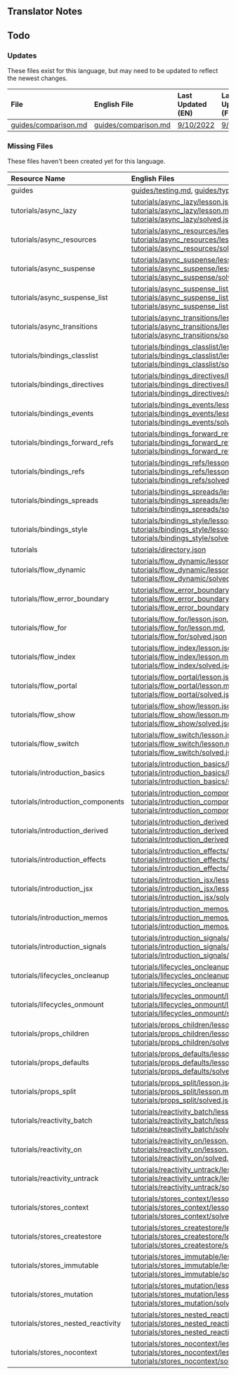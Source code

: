 
## Translator Notes

## Todo

### Updates  
These files exist for this language, but may need to be updated to reflect the newest changes.  
<!--MM:START (UPDATED:lang=fr) -->
| File                                                                                                  | English File                                                                                          | Last Updated (EN)                                                                                  | Last Updated (FR)                                                                                 |
| :---------------------------------------------------------------------------------------------------- | :---------------------------------------------------------------------------------------------------- | :------------------------------------------------------------------------------------------------- | :------------------------------------------------------------------------------------------------ |
| [guides/comparison.md](https://github.com/solidjs/solid-docs/tree/main/langs/fr/guides/comparison.md) | [guides/comparison.md](https://github.com/solidjs/solid-docs/tree/main/langs/en/guides/comparison.md) | [9/10/2022](https://github.com/solidjs/solid-docs/commit/8f0dc1e99fd59f3275b59ab94d7caab75cd7a975) | [9/7/2022](https://github.com/solidjs/solid-docs/commit/7a0656c409728d26f791ad1e30648171963a5316) |

<!--MM:END-->
### Missing Files  
These files haven't been created yet for this language.  
<!--MM:START (CREATED:lang=fr) -->
| Resource Name                      | English Files                                                                                                                                                                                                                                                                                                                                                                                                                                                               |
| :--------------------------------- | :-------------------------------------------------------------------------------------------------------------------------------------------------------------------------------------------------------------------------------------------------------------------------------------------------------------------------------------------------------------------------------------------------------------------------------------------------------------------------- |
| guides                             | [guides/testing.md](https://github.com/solidjs/solid-docs/tree/main/langs/fr/guides/testing.md), [guides/typescript.md](https://github.com/solidjs/solid-docs/tree/main/langs/fr/guides/typescript.md)                                                                                                                                                                                                                                                                      |
| tutorials/async_lazy               | [tutorials/async_lazy/lesson.json](https://github.com/solidjs/solid-docs/tree/main/langs/fr/tutorials/async_lazy/lesson.json), [tutorials/async_lazy/lesson.md](https://github.com/solidjs/solid-docs/tree/main/langs/fr/tutorials/async_lazy/lesson.md), [tutorials/async_lazy/solved.json](https://github.com/solidjs/solid-docs/tree/main/langs/fr/tutorials/async_lazy/solved.json)                                                                                     |
| tutorials/async_resources          | [tutorials/async_resources/lesson.json](https://github.com/solidjs/solid-docs/tree/main/langs/fr/tutorials/async_resources/lesson.json), [tutorials/async_resources/lesson.md](https://github.com/solidjs/solid-docs/tree/main/langs/fr/tutorials/async_resources/lesson.md), [tutorials/async_resources/solved.json](https://github.com/solidjs/solid-docs/tree/main/langs/fr/tutorials/async_resources/solved.json)                                                       |
| tutorials/async_suspense           | [tutorials/async_suspense/lesson.json](https://github.com/solidjs/solid-docs/tree/main/langs/fr/tutorials/async_suspense/lesson.json), [tutorials/async_suspense/lesson.md](https://github.com/solidjs/solid-docs/tree/main/langs/fr/tutorials/async_suspense/lesson.md), [tutorials/async_suspense/solved.json](https://github.com/solidjs/solid-docs/tree/main/langs/fr/tutorials/async_suspense/solved.json)                                                             |
| tutorials/async_suspense_list      | [tutorials/async_suspense_list/lesson.json](https://github.com/solidjs/solid-docs/tree/main/langs/fr/tutorials/async_suspense_list/lesson.json), [tutorials/async_suspense_list/lesson.md](https://github.com/solidjs/solid-docs/tree/main/langs/fr/tutorials/async_suspense_list/lesson.md), [tutorials/async_suspense_list/solved.json](https://github.com/solidjs/solid-docs/tree/main/langs/fr/tutorials/async_suspense_list/solved.json)                               |
| tutorials/async_transitions        | [tutorials/async_transitions/lesson.json](https://github.com/solidjs/solid-docs/tree/main/langs/fr/tutorials/async_transitions/lesson.json), [tutorials/async_transitions/lesson.md](https://github.com/solidjs/solid-docs/tree/main/langs/fr/tutorials/async_transitions/lesson.md), [tutorials/async_transitions/solved.json](https://github.com/solidjs/solid-docs/tree/main/langs/fr/tutorials/async_transitions/solved.json)                                           |
| tutorials/bindings_classlist       | [tutorials/bindings_classlist/lesson.json](https://github.com/solidjs/solid-docs/tree/main/langs/fr/tutorials/bindings_classlist/lesson.json), [tutorials/bindings_classlist/lesson.md](https://github.com/solidjs/solid-docs/tree/main/langs/fr/tutorials/bindings_classlist/lesson.md), [tutorials/bindings_classlist/solved.json](https://github.com/solidjs/solid-docs/tree/main/langs/fr/tutorials/bindings_classlist/solved.json)                                     |
| tutorials/bindings_directives      | [tutorials/bindings_directives/lesson.json](https://github.com/solidjs/solid-docs/tree/main/langs/fr/tutorials/bindings_directives/lesson.json), [tutorials/bindings_directives/lesson.md](https://github.com/solidjs/solid-docs/tree/main/langs/fr/tutorials/bindings_directives/lesson.md), [tutorials/bindings_directives/solved.json](https://github.com/solidjs/solid-docs/tree/main/langs/fr/tutorials/bindings_directives/solved.json)                               |
| tutorials/bindings_events          | [tutorials/bindings_events/lesson.json](https://github.com/solidjs/solid-docs/tree/main/langs/fr/tutorials/bindings_events/lesson.json), [tutorials/bindings_events/lesson.md](https://github.com/solidjs/solid-docs/tree/main/langs/fr/tutorials/bindings_events/lesson.md), [tutorials/bindings_events/solved.json](https://github.com/solidjs/solid-docs/tree/main/langs/fr/tutorials/bindings_events/solved.json)                                                       |
| tutorials/bindings_forward_refs    | [tutorials/bindings_forward_refs/lesson.json](https://github.com/solidjs/solid-docs/tree/main/langs/fr/tutorials/bindings_forward_refs/lesson.json), [tutorials/bindings_forward_refs/lesson.md](https://github.com/solidjs/solid-docs/tree/main/langs/fr/tutorials/bindings_forward_refs/lesson.md), [tutorials/bindings_forward_refs/solved.json](https://github.com/solidjs/solid-docs/tree/main/langs/fr/tutorials/bindings_forward_refs/solved.json)                   |
| tutorials/bindings_refs            | [tutorials/bindings_refs/lesson.json](https://github.com/solidjs/solid-docs/tree/main/langs/fr/tutorials/bindings_refs/lesson.json), [tutorials/bindings_refs/lesson.md](https://github.com/solidjs/solid-docs/tree/main/langs/fr/tutorials/bindings_refs/lesson.md), [tutorials/bindings_refs/solved.json](https://github.com/solidjs/solid-docs/tree/main/langs/fr/tutorials/bindings_refs/solved.json)                                                                   |
| tutorials/bindings_spreads         | [tutorials/bindings_spreads/lesson.json](https://github.com/solidjs/solid-docs/tree/main/langs/fr/tutorials/bindings_spreads/lesson.json), [tutorials/bindings_spreads/lesson.md](https://github.com/solidjs/solid-docs/tree/main/langs/fr/tutorials/bindings_spreads/lesson.md), [tutorials/bindings_spreads/solved.json](https://github.com/solidjs/solid-docs/tree/main/langs/fr/tutorials/bindings_spreads/solved.json)                                                 |
| tutorials/bindings_style           | [tutorials/bindings_style/lesson.json](https://github.com/solidjs/solid-docs/tree/main/langs/fr/tutorials/bindings_style/lesson.json), [tutorials/bindings_style/lesson.md](https://github.com/solidjs/solid-docs/tree/main/langs/fr/tutorials/bindings_style/lesson.md), [tutorials/bindings_style/solved.json](https://github.com/solidjs/solid-docs/tree/main/langs/fr/tutorials/bindings_style/solved.json)                                                             |
| tutorials                          | [tutorials/directory.json](https://github.com/solidjs/solid-docs/tree/main/langs/fr/tutorials/directory.json)                                                                                                                                                                                                                                                                                                                                                               |
| tutorials/flow_dynamic             | [tutorials/flow_dynamic/lesson.json](https://github.com/solidjs/solid-docs/tree/main/langs/fr/tutorials/flow_dynamic/lesson.json), [tutorials/flow_dynamic/lesson.md](https://github.com/solidjs/solid-docs/tree/main/langs/fr/tutorials/flow_dynamic/lesson.md), [tutorials/flow_dynamic/solved.json](https://github.com/solidjs/solid-docs/tree/main/langs/fr/tutorials/flow_dynamic/solved.json)                                                                         |
| tutorials/flow_error_boundary      | [tutorials/flow_error_boundary/lesson.json](https://github.com/solidjs/solid-docs/tree/main/langs/fr/tutorials/flow_error_boundary/lesson.json), [tutorials/flow_error_boundary/lesson.md](https://github.com/solidjs/solid-docs/tree/main/langs/fr/tutorials/flow_error_boundary/lesson.md), [tutorials/flow_error_boundary/solved.json](https://github.com/solidjs/solid-docs/tree/main/langs/fr/tutorials/flow_error_boundary/solved.json)                               |
| tutorials/flow_for                 | [tutorials/flow_for/lesson.json](https://github.com/solidjs/solid-docs/tree/main/langs/fr/tutorials/flow_for/lesson.json), [tutorials/flow_for/lesson.md](https://github.com/solidjs/solid-docs/tree/main/langs/fr/tutorials/flow_for/lesson.md), [tutorials/flow_for/solved.json](https://github.com/solidjs/solid-docs/tree/main/langs/fr/tutorials/flow_for/solved.json)                                                                                                 |
| tutorials/flow_index               | [tutorials/flow_index/lesson.json](https://github.com/solidjs/solid-docs/tree/main/langs/fr/tutorials/flow_index/lesson.json), [tutorials/flow_index/lesson.md](https://github.com/solidjs/solid-docs/tree/main/langs/fr/tutorials/flow_index/lesson.md), [tutorials/flow_index/solved.json](https://github.com/solidjs/solid-docs/tree/main/langs/fr/tutorials/flow_index/solved.json)                                                                                     |
| tutorials/flow_portal              | [tutorials/flow_portal/lesson.json](https://github.com/solidjs/solid-docs/tree/main/langs/fr/tutorials/flow_portal/lesson.json), [tutorials/flow_portal/lesson.md](https://github.com/solidjs/solid-docs/tree/main/langs/fr/tutorials/flow_portal/lesson.md), [tutorials/flow_portal/solved.json](https://github.com/solidjs/solid-docs/tree/main/langs/fr/tutorials/flow_portal/solved.json)                                                                               |
| tutorials/flow_show                | [tutorials/flow_show/lesson.json](https://github.com/solidjs/solid-docs/tree/main/langs/fr/tutorials/flow_show/lesson.json), [tutorials/flow_show/lesson.md](https://github.com/solidjs/solid-docs/tree/main/langs/fr/tutorials/flow_show/lesson.md), [tutorials/flow_show/solved.json](https://github.com/solidjs/solid-docs/tree/main/langs/fr/tutorials/flow_show/solved.json)                                                                                           |
| tutorials/flow_switch              | [tutorials/flow_switch/lesson.json](https://github.com/solidjs/solid-docs/tree/main/langs/fr/tutorials/flow_switch/lesson.json), [tutorials/flow_switch/lesson.md](https://github.com/solidjs/solid-docs/tree/main/langs/fr/tutorials/flow_switch/lesson.md), [tutorials/flow_switch/solved.json](https://github.com/solidjs/solid-docs/tree/main/langs/fr/tutorials/flow_switch/solved.json)                                                                               |
| tutorials/introduction_basics      | [tutorials/introduction_basics/lesson.json](https://github.com/solidjs/solid-docs/tree/main/langs/fr/tutorials/introduction_basics/lesson.json), [tutorials/introduction_basics/lesson.md](https://github.com/solidjs/solid-docs/tree/main/langs/fr/tutorials/introduction_basics/lesson.md), [tutorials/introduction_basics/solved.json](https://github.com/solidjs/solid-docs/tree/main/langs/fr/tutorials/introduction_basics/solved.json)                               |
| tutorials/introduction_components  | [tutorials/introduction_components/lesson.json](https://github.com/solidjs/solid-docs/tree/main/langs/fr/tutorials/introduction_components/lesson.json), [tutorials/introduction_components/lesson.md](https://github.com/solidjs/solid-docs/tree/main/langs/fr/tutorials/introduction_components/lesson.md), [tutorials/introduction_components/solved.json](https://github.com/solidjs/solid-docs/tree/main/langs/fr/tutorials/introduction_components/solved.json)       |
| tutorials/introduction_derived     | [tutorials/introduction_derived/lesson.json](https://github.com/solidjs/solid-docs/tree/main/langs/fr/tutorials/introduction_derived/lesson.json), [tutorials/introduction_derived/lesson.md](https://github.com/solidjs/solid-docs/tree/main/langs/fr/tutorials/introduction_derived/lesson.md), [tutorials/introduction_derived/solved.json](https://github.com/solidjs/solid-docs/tree/main/langs/fr/tutorials/introduction_derived/solved.json)                         |
| tutorials/introduction_effects     | [tutorials/introduction_effects/lesson.json](https://github.com/solidjs/solid-docs/tree/main/langs/fr/tutorials/introduction_effects/lesson.json), [tutorials/introduction_effects/lesson.md](https://github.com/solidjs/solid-docs/tree/main/langs/fr/tutorials/introduction_effects/lesson.md), [tutorials/introduction_effects/solved.json](https://github.com/solidjs/solid-docs/tree/main/langs/fr/tutorials/introduction_effects/solved.json)                         |
| tutorials/introduction_jsx         | [tutorials/introduction_jsx/lesson.json](https://github.com/solidjs/solid-docs/tree/main/langs/fr/tutorials/introduction_jsx/lesson.json), [tutorials/introduction_jsx/lesson.md](https://github.com/solidjs/solid-docs/tree/main/langs/fr/tutorials/introduction_jsx/lesson.md), [tutorials/introduction_jsx/solved.json](https://github.com/solidjs/solid-docs/tree/main/langs/fr/tutorials/introduction_jsx/solved.json)                                                 |
| tutorials/introduction_memos       | [tutorials/introduction_memos/lesson.json](https://github.com/solidjs/solid-docs/tree/main/langs/fr/tutorials/introduction_memos/lesson.json), [tutorials/introduction_memos/lesson.md](https://github.com/solidjs/solid-docs/tree/main/langs/fr/tutorials/introduction_memos/lesson.md), [tutorials/introduction_memos/solved.json](https://github.com/solidjs/solid-docs/tree/main/langs/fr/tutorials/introduction_memos/solved.json)                                     |
| tutorials/introduction_signals     | [tutorials/introduction_signals/lesson.json](https://github.com/solidjs/solid-docs/tree/main/langs/fr/tutorials/introduction_signals/lesson.json), [tutorials/introduction_signals/lesson.md](https://github.com/solidjs/solid-docs/tree/main/langs/fr/tutorials/introduction_signals/lesson.md), [tutorials/introduction_signals/solved.json](https://github.com/solidjs/solid-docs/tree/main/langs/fr/tutorials/introduction_signals/solved.json)                         |
| tutorials/lifecycles_oncleanup     | [tutorials/lifecycles_oncleanup/lesson.json](https://github.com/solidjs/solid-docs/tree/main/langs/fr/tutorials/lifecycles_oncleanup/lesson.json), [tutorials/lifecycles_oncleanup/lesson.md](https://github.com/solidjs/solid-docs/tree/main/langs/fr/tutorials/lifecycles_oncleanup/lesson.md), [tutorials/lifecycles_oncleanup/solved.json](https://github.com/solidjs/solid-docs/tree/main/langs/fr/tutorials/lifecycles_oncleanup/solved.json)                         |
| tutorials/lifecycles_onmount       | [tutorials/lifecycles_onmount/lesson.json](https://github.com/solidjs/solid-docs/tree/main/langs/fr/tutorials/lifecycles_onmount/lesson.json), [tutorials/lifecycles_onmount/lesson.md](https://github.com/solidjs/solid-docs/tree/main/langs/fr/tutorials/lifecycles_onmount/lesson.md), [tutorials/lifecycles_onmount/solved.json](https://github.com/solidjs/solid-docs/tree/main/langs/fr/tutorials/lifecycles_onmount/solved.json)                                     |
| tutorials/props_children           | [tutorials/props_children/lesson.json](https://github.com/solidjs/solid-docs/tree/main/langs/fr/tutorials/props_children/lesson.json), [tutorials/props_children/lesson.md](https://github.com/solidjs/solid-docs/tree/main/langs/fr/tutorials/props_children/lesson.md), [tutorials/props_children/solved.json](https://github.com/solidjs/solid-docs/tree/main/langs/fr/tutorials/props_children/solved.json)                                                             |
| tutorials/props_defaults           | [tutorials/props_defaults/lesson.json](https://github.com/solidjs/solid-docs/tree/main/langs/fr/tutorials/props_defaults/lesson.json), [tutorials/props_defaults/lesson.md](https://github.com/solidjs/solid-docs/tree/main/langs/fr/tutorials/props_defaults/lesson.md), [tutorials/props_defaults/solved.json](https://github.com/solidjs/solid-docs/tree/main/langs/fr/tutorials/props_defaults/solved.json)                                                             |
| tutorials/props_split              | [tutorials/props_split/lesson.json](https://github.com/solidjs/solid-docs/tree/main/langs/fr/tutorials/props_split/lesson.json), [tutorials/props_split/lesson.md](https://github.com/solidjs/solid-docs/tree/main/langs/fr/tutorials/props_split/lesson.md), [tutorials/props_split/solved.json](https://github.com/solidjs/solid-docs/tree/main/langs/fr/tutorials/props_split/solved.json)                                                                               |
| tutorials/reactivity_batch         | [tutorials/reactivity_batch/lesson.json](https://github.com/solidjs/solid-docs/tree/main/langs/fr/tutorials/reactivity_batch/lesson.json), [tutorials/reactivity_batch/lesson.md](https://github.com/solidjs/solid-docs/tree/main/langs/fr/tutorials/reactivity_batch/lesson.md), [tutorials/reactivity_batch/solved.json](https://github.com/solidjs/solid-docs/tree/main/langs/fr/tutorials/reactivity_batch/solved.json)                                                 |
| tutorials/reactivity_on            | [tutorials/reactivity_on/lesson.json](https://github.com/solidjs/solid-docs/tree/main/langs/fr/tutorials/reactivity_on/lesson.json), [tutorials/reactivity_on/lesson.md](https://github.com/solidjs/solid-docs/tree/main/langs/fr/tutorials/reactivity_on/lesson.md), [tutorials/reactivity_on/solved.json](https://github.com/solidjs/solid-docs/tree/main/langs/fr/tutorials/reactivity_on/solved.json)                                                                   |
| tutorials/reactivity_untrack       | [tutorials/reactivity_untrack/lesson.json](https://github.com/solidjs/solid-docs/tree/main/langs/fr/tutorials/reactivity_untrack/lesson.json), [tutorials/reactivity_untrack/lesson.md](https://github.com/solidjs/solid-docs/tree/main/langs/fr/tutorials/reactivity_untrack/lesson.md), [tutorials/reactivity_untrack/solved.json](https://github.com/solidjs/solid-docs/tree/main/langs/fr/tutorials/reactivity_untrack/solved.json)                                     |
| tutorials/stores_context           | [tutorials/stores_context/lesson.json](https://github.com/solidjs/solid-docs/tree/main/langs/fr/tutorials/stores_context/lesson.json), [tutorials/stores_context/lesson.md](https://github.com/solidjs/solid-docs/tree/main/langs/fr/tutorials/stores_context/lesson.md), [tutorials/stores_context/solved.json](https://github.com/solidjs/solid-docs/tree/main/langs/fr/tutorials/stores_context/solved.json)                                                             |
| tutorials/stores_createstore       | [tutorials/stores_createstore/lesson.json](https://github.com/solidjs/solid-docs/tree/main/langs/fr/tutorials/stores_createstore/lesson.json), [tutorials/stores_createstore/lesson.md](https://github.com/solidjs/solid-docs/tree/main/langs/fr/tutorials/stores_createstore/lesson.md), [tutorials/stores_createstore/solved.json](https://github.com/solidjs/solid-docs/tree/main/langs/fr/tutorials/stores_createstore/solved.json)                                     |
| tutorials/stores_immutable         | [tutorials/stores_immutable/lesson.json](https://github.com/solidjs/solid-docs/tree/main/langs/fr/tutorials/stores_immutable/lesson.json), [tutorials/stores_immutable/lesson.md](https://github.com/solidjs/solid-docs/tree/main/langs/fr/tutorials/stores_immutable/lesson.md), [tutorials/stores_immutable/solved.json](https://github.com/solidjs/solid-docs/tree/main/langs/fr/tutorials/stores_immutable/solved.json)                                                 |
| tutorials/stores_mutation          | [tutorials/stores_mutation/lesson.json](https://github.com/solidjs/solid-docs/tree/main/langs/fr/tutorials/stores_mutation/lesson.json), [tutorials/stores_mutation/lesson.md](https://github.com/solidjs/solid-docs/tree/main/langs/fr/tutorials/stores_mutation/lesson.md), [tutorials/stores_mutation/solved.json](https://github.com/solidjs/solid-docs/tree/main/langs/fr/tutorials/stores_mutation/solved.json)                                                       |
| tutorials/stores_nested_reactivity | [tutorials/stores_nested_reactivity/lesson.json](https://github.com/solidjs/solid-docs/tree/main/langs/fr/tutorials/stores_nested_reactivity/lesson.json), [tutorials/stores_nested_reactivity/lesson.md](https://github.com/solidjs/solid-docs/tree/main/langs/fr/tutorials/stores_nested_reactivity/lesson.md), [tutorials/stores_nested_reactivity/solved.json](https://github.com/solidjs/solid-docs/tree/main/langs/fr/tutorials/stores_nested_reactivity/solved.json) |
| tutorials/stores_nocontext         | [tutorials/stores_nocontext/lesson.json](https://github.com/solidjs/solid-docs/tree/main/langs/fr/tutorials/stores_nocontext/lesson.json), [tutorials/stores_nocontext/lesson.md](https://github.com/solidjs/solid-docs/tree/main/langs/fr/tutorials/stores_nocontext/lesson.md), [tutorials/stores_nocontext/solved.json](https://github.com/solidjs/solid-docs/tree/main/langs/fr/tutorials/stores_nocontext/solved.json)                                                 |

<!--MM:END-->
        